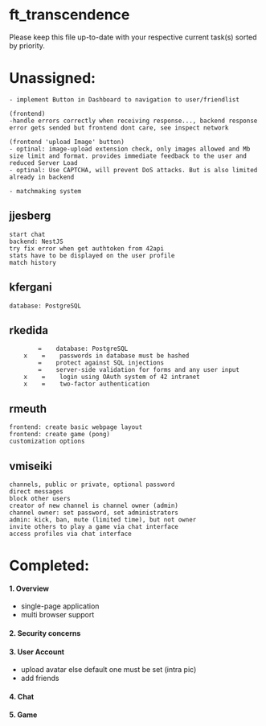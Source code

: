 # ft_transcendence

Please keep this file up-to-date with your respective current task(s) sorted by priority.

# Unassigned:

```
- implement Button in Dashboard to navigation to user/friendlist

(frontend)
-handle errors correctly when receiving response..., backend response error gets sended but frontend dont care, see inspect network

(frontend 'upload Image' button)
- optinal: image-upload extension check, only images allowed and Mb size limit and format. provides immediate feedback to the user and reduced Server Load
- optinal: Use CAPTCHA, will prevent DoS attacks. But is also limited already in backend

- matchmaking system
```

## jjesberg

```
start chat
backend: NestJS
try fix error when get authtoken from 42api
stats have to be displayed on the user profile
match history
```

## kfergani

```
database: PostgreSQL
```

## rkedida

```
        =    database: PostgreSQL
    x    =    passwords in database must be hashed
        =    protect against SQL injections
        =    server-side validation for forms and any user input
    x    =    login using OAuth system of 42 intranet
    x    =    two-factor authentication
```

## rmeuth

```
frontend: create basic webpage layout
frontend: create game (pong)
customization options
```

## vmiseiki

```
channels, public or private, optional password
direct messages
block other users
creator of new channel is channel owner (admin)
channel owner: set password, set administrators
admin: kick, ban, mute (limited time), but not owner
invite others to play a game via chat interface
access profiles via chat interface
```

# Completed:

#### 1. Overview

- single-page application
- multi browser support

#### 2. Security concerns

#### 3. User Account

- upload avatar else default one must be set (intra pic)
- add friends

#### 4. Chat

#### 5. Game
